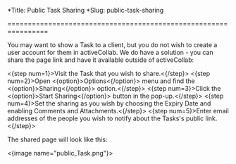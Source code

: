 *Title: Public Task Sharing
*Slug: public-task-sharing

================================================================

You may want to show a Task to a client, but you do not wish to create a user account for them in activeCollab. We do have a solution - you can share the page link and have it available outside of activeCollab:

<{step num=1}>Visit the Task that you wish to share.<{/step}>
<{step num=2}>Open <{option}>Options<{/option}> menu and find the <{option}>Sharing<{/option}> option.<{/step}>
<{step num=3}>Click the <{option}>Start Sharing<{/option}> button in the pop-up.<{/step}>
<{step num=4}>Set the sharing as you wish by choosing the Expiry Date and enabling Comments and Attachments.<{/step}>
<{step num=5}>Enter email addresses of the people you wish to notify about the Tasks's public link.<{/step}>

The shared page will look like this:

<{image name="public_Task.png"}>